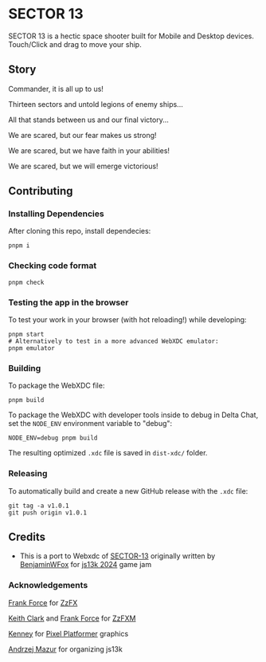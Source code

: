 # SECTOR 13

SECTOR 13 is a hectic space shooter built for Mobile and Desktop devices.
Touch/Click and drag to move your ship.

## Story

Commander, it is all up to us!

Thirteen sectors and untold legions of enemy ships...

All that stands between us and our final victory...

We are scared, but our fear makes us strong!

We are scared, but we have faith in your abilities!

We are scared, but we will emerge victorious!

## Contributing

### Installing Dependencies

After cloning this repo, install dependecies:

```
pnpm i
```

### Checking code format

```
pnpm check
```

### Testing the app in the browser

To test your work in your browser (with hot reloading!) while developing:

```
pnpm start
# Alternatively to test in a more advanced WebXDC emulator:
pnpm emulator
```

### Building

To package the WebXDC file:

```
pnpm build
```

To package the WebXDC with developer tools inside to debug in Delta Chat, set the `NODE_ENV`
environment variable to "debug":

```
NODE_ENV=debug pnpm build
```

The resulting optimized `.xdc` file is saved in `dist-xdc/` folder.

### Releasing

To automatically build and create a new GitHub release with the `.xdc` file:

```
git tag -a v1.0.1
git push origin v1.0.1
```

## Credits

- This is a port to Webxdc of [SECTOR-13](https://github.com/BenjaminWFox/Sector-13-Js13k-2024) originally written by [BenjaminWFox](https://github.com/BenjaminWFox) for [js13k 2024](https://js13kgames.com/) game jam

### Acknowledgements

[Frank Force](https://twitter.com/KilledByAPixel) for [ZzFX](https://github.com/KilledByAPixel/ZzFX)

[Keith Clark](https://twitter.com/keithclarkcouk) and [Frank Force](https://twitter.com/KilledByAPixel) for [ZzFXM](https://keithclark.github.io/ZzFXM/)

[Kenney](https://kenney.nl/) for [Pixel Platformer](https://kenney.nl/assets/pixel-platformer) graphics

[Andrzej Mazur](https://end3r.com/) for organizing js13k
